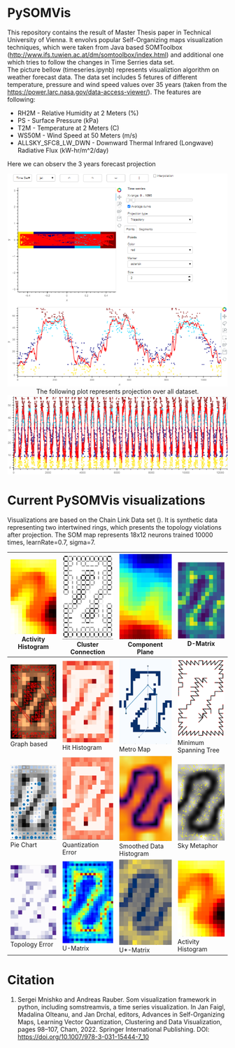 # PySOMVis

This repository contains the result of Master Thesis paper in Technical University of Vienna. It envolvs popular Self-Organizing maps visualization techniques, which were taken from Java based SOMToolbox (http://www.ifs.tuwien.ac.at/dm/somtoolbox/index.html) and additional one which tries to follow the changes in Time Serries data set.<br>
The picture bellow (timeseries.ipynb) represents visualiztion algorithm on weather forecast data. The data set includes 5 fetures of different temperature, pressure and wind speed values over 35 years (taken from the https://power.larc.nasa.gov/data-access-viewer/). The features are following:
<ul>
  <li>RH2M - Relative Humidity at 2 Meters (%)</li>
  <li>PS - Surface Pressure (kPa)</li>
  <li>T2M - Temperature at 2 Meters (C)</li>
  <li>WS50M - Wind Speed at 50 Meters (m/s)</li>
  <li>ALLSKY_SFC8_LW_DWN - Downward Thermal Infrared (Longwave) Radiative Flux (kW-hr/m^2/day)</li>
  </ul>
 Here we can observ the 3 years forecast projection
<p align="center"><img src="PySOMVis/pics/SOM_TimeSerries.PNG" width=550/>
</br>The following plot represents projection over all dataset.</br>
<img src="PySOMVis/pics/35years_Taxis.png" width=550/></p>
 
 # Current PySOMVis visualizations 
Visualizations are based on the Chain Link Data set (). It is synthetic data representing two intertwined rings, which presents the topology violations after projection. The SOM map represents 18x12 neurons trained 10000 times, learnRate=0.7, sigma=7.
<table  class="tg">
<thead>
  <tr>
    <th class="tg-pjk6"><img src="PySOMVis/pics/git/activhist.png" width=150/> Activity Histogram</th>
    <th class="tg-0pky"><img src="PySOMVis/pics/git/clustercon.png" width=150/> Cluster Connection</th>
    <th class="tg-0pky"><img src="PySOMVis/pics/git/compplane.png" width=150/> Component Plane</th>
    <th class="tg-0pky"><img src="PySOMVis/pics/git/dmatrix.png" width=150/> D-Matrix</th>
  </tr>
</thead>
<tbody>
  <tr>
    <td class="tg-0pky"><img src="PySOMVis/pics/git/graphbased.png" width=150/> Graph based</td>
    <td class="tg-0pky"><img src="PySOMVis/pics/git/hithist.png" width=150/> Hit Histogram</td>
    <td class="tg-0pky"><img src="PySOMVis/pics/git/metromap.png" width=150/> Metro Map</td>
    <td class="tg-0pky"><img src="PySOMVis/pics/git/minimspantree.png" width=150/> Minimum Spanning Tree</td>
  </tr>
  <tr>
    <td class="tg-0pky"><img src="PySOMVis/pics/git/piechart.png" width=150/> Pie Chart</td>
    <td class="tg-0pky"><img src="PySOMVis/pics/git/qerror.png" width=150/> Quantization Error</td>
    <td class="tg-0pky"><img src="PySOMVis/pics/git/sdh.png" width=150/> Smoothed Data Histogram</td>
    <td class="tg-0pky"><img src="PySOMVis/pics/git/skymeth.png" width=150/> Sky Metaphor</td>
  </tr>
  <tr>
    <td class="tg-0pky"><img src="PySOMVis/pics/git/toperror.png" width=150/> Topology Error</td>
    <td class="tg-0pky"><img src="PySOMVis/pics/git/Umatrix.png" width=150/> U-Matrix</td>
    <td class="tg-0pky"><img src="PySOMVis/pics/git/Ustarmatrix.png" width=150/> U*-Matrix</td>
    <td class="tg-0pky"><img src="PySOMVis/pics/git/activhist.png" width=150/> Activity Histogram</td>
  </tr>
</tbody>
</table>

 # Citation
1. Sergei Mnishko and Andreas Rauber. Som visualization framework in python, including somstreamvis, a time series visualization. In Jan Faigl, Madalina Olteanu, and Jan Drchal, editors, Advances in Self-Organizing Maps, Learning Vector Quantization, Clustering and Data Visualization, pages 98–107, Cham, 2022. Springer International Publishing. DOI: https://doi.org/10.1007/978-3-031-15444-7_10

